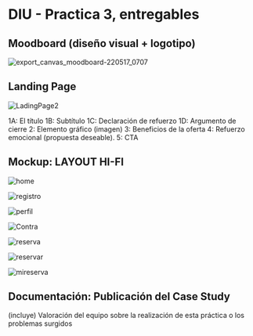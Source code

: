 # DIU - Practica 3, entregables

## Moodboard (diseño visual + logotipo)   

![export_canvas_moodboard-220517_0707](https://user-images.githubusercontent.com/101646040/168750250-54dfe91e-5560-490c-8e3b-ab33e91575c8.png)

## Landing Page
![LadingPage2](https://user-images.githubusercontent.com/101646040/168755009-aa49e166-ac0e-469b-b718-bed9178ce136.jpg)

 1A: El título
	1B: Subtítulo
	1C: Declaración de refuerzo
	1D: Argumento de cierre
	2: Elemento gráfico (imagen)
	3: Beneficios de la oferta
	4: Refuerzo emocional (propuesta deseable).
	5: CTA


## Mockup: LAYOUT HI-FI
![home](https://user-images.githubusercontent.com/101646040/168750299-56bb55e1-6a0a-4fcf-8421-f8306ceb934e.png)

![registro](https://user-images.githubusercontent.com/101646040/168750317-cb092166-a9bf-45c8-8859-6e41aabedc63.png)

![perfil](https://user-images.githubusercontent.com/101646040/168750336-20fec323-bbd8-4077-820b-fb9cecccbf05.png)

![Contra](https://user-images.githubusercontent.com/101646040/168750471-b00fd4b5-dac4-4c56-bf20-9a8410cab211.png)

![reserva](https://user-images.githubusercontent.com/101646040/168750426-bfa7ff48-f4d5-4946-97e8-cd77d5d6463c.png)

![reservar](https://user-images.githubusercontent.com/101646040/168750374-a9749699-c542-4cd5-86c5-ea19894bc36e.png)

![mireserva](https://user-images.githubusercontent.com/101646040/168750383-be6008ad-2fbc-4464-bdc2-03958d0b8963.png)

## Documentación: Publicación del Case Study


(incluye) Valoración del equipo sobre la realización de esta práctica o los problemas surgidos
 
